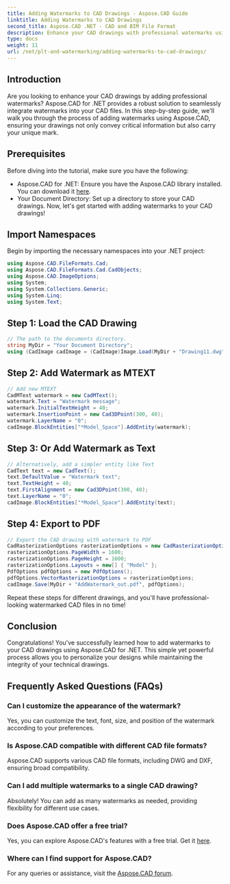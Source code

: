 ```yaml
---
title: Adding Watermarks to CAD Drawings - Aspose.CAD Guide
linktitle: Adding Watermarks to CAD Drawings
second_title: Aspose.CAD .NET - CAD and BIM File Format
description: Enhance your CAD drawings with professional watermarks using Aspose.CAD for .NET. Follow our step-by-step guide for personalized and engaging designs.
type: docs
weight: 11
url: /net/plt-and-watermarking/adding-watermarks-to-cad-drawings/
---
```

## Introduction
Are you looking to enhance your CAD drawings by adding professional watermarks? Aspose.CAD for .NET provides a robust solution to seamlessly integrate watermarks into your CAD files. In this step-by-step guide, we'll walk you through the process of adding watermarks using Aspose.CAD, ensuring your drawings not only convey critical information but also carry your unique mark.
## Prerequisites
Before diving into the tutorial, make sure you have the following:
- Aspose.CAD for .NET: Ensure you have the Aspose.CAD library installed. You can download it [here](https://releases.aspose.com/cad/net/).
- Your Document Directory: Set up a directory to store your CAD drawings.
Now, let's get started with adding watermarks to your CAD drawings!
## Import Namespaces
Begin by importing the necessary namespaces into your .NET project:
```csharp
using Aspose.CAD.FileFormats.Cad;
using Aspose.CAD.FileFormats.Cad.CadObjects;
using Aspose.CAD.ImageOptions;
using System;
using System.Collections.Generic;
using System.Linq;
using System.Text;
```
## Step 1: Load the CAD Drawing
```csharp
// The path to the documents directory.
string MyDir = "Your Document Directory";
using (CadImage cadImage = (CadImage)Image.Load(MyDir + "Drawing11.dwg")) {
```
## Step 2: Add Watermark as MTEXT
```csharp
// Add new MTEXT
CadMText watermark = new CadMText();
watermark.Text = "Watermark message";
watermark.InitialTextHeight = 40;
watermark.InsertionPoint = new Cad3DPoint(300, 40);
watermark.LayerName = "0";
cadImage.BlockEntities["*Model_Space"].AddEntity(watermark);
```
## Step 3: Or Add Watermark as Text
```csharp
// Alternatively, add a simpler entity like Text
CadText text = new CadText();
text.DefaultValue = "Watermark text";
text.TextHeight = 40;
text.FirstAlignment = new Cad3DPoint(300, 40);
text.LayerName = "0";
cadImage.BlockEntities["*Model_Space"].AddEntity(text);
```
## Step 4: Export to PDF
```csharp
// Export the CAD drawing with watermark to PDF
CadRasterizationOptions rasterizationOptions = new CadRasterizationOptions();
rasterizationOptions.PageWidth = 1600;
rasterizationOptions.PageHeight = 1600;
rasterizationOptions.Layouts = new[] { "Model" };
PdfOptions pdfOptions = new PdfOptions();
pdfOptions.VectorRasterizationOptions = rasterizationOptions;
cadImage.Save(MyDir + "AddWatermark_out.pdf", pdfOptions);
```
Repeat these steps for different drawings, and you'll have professional-looking watermarked CAD files in no time!
## Conclusion
Congratulations! You've successfully learned how to add watermarks to your CAD drawings using Aspose.CAD for .NET. This simple yet powerful process allows you to personalize your designs while maintaining the integrity of your technical drawings.
## Frequently Asked Questions (FAQs)
### Can I customize the appearance of the watermark?
Yes, you can customize the text, font, size, and position of the watermark according to your preferences.
### Is Aspose.CAD compatible with different CAD file formats?
Aspose.CAD supports various CAD file formats, including DWG and DXF, ensuring broad compatibility.
### Can I add multiple watermarks to a single CAD drawing?
Absolutely! You can add as many watermarks as needed, providing flexibility for different use cases.
### Does Aspose.CAD offer a free trial?
Yes, you can explore Aspose.CAD's features with a free trial. Get it [here](https://releases.aspose.com/).
### Where can I find support for Aspose.CAD?
For any queries or assistance, visit the [Aspose.CAD forum](https://forum.aspose.com/c/cad/19).
